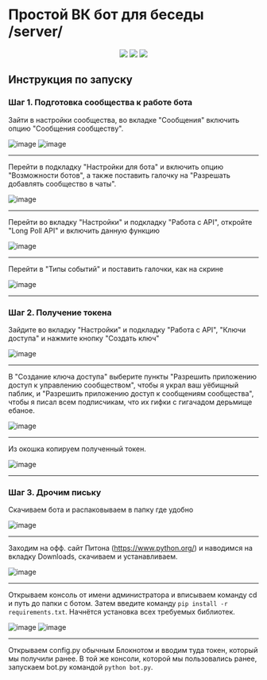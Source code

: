 # Простой ВК бот для беседы /server/

<p align="center">
  <img src="https://img.shields.io/badge/version-0.2-green">
  <img src="https://img.shields.io/badge/for-VK-blue">
  <img src="https://img.shields.io/badge/python-3.11%2B-yellow">
</p>
  
## Инструкция по запуску
### Шаг 1. Подготовка сообщества к работе бота
Зайти в настройки сообщества, во вкладке "Сообщения" включить опцию "Сообщения сообществу".

![image](https://user-images.githubusercontent.com/63950114/207946750-9d76be00-5686-4517-ab5c-4faf5b986dec.png)
![image](https://user-images.githubusercontent.com/63950114/207947497-dabb401e-5f8e-44bf-80ce-612a26af0c89.png)
____
Перейти в подкладку "Настройки для бота" и включить опцию "Возможности ботов", а также поставить галочку на "Разрешать добавлять сообщество в чаты".

![image](https://user-images.githubusercontent.com/63950114/207947896-32ac52b7-bd86-4c68-a22d-7fdd7a4a509d.png)
____
Перейти во вкладку "Настройки" и подкладку "Работа с API", откройте "Long Poll API" и включить данную функцию

![image](https://user-images.githubusercontent.com/63950114/207948967-2cd817b1-bc77-4268-ac0d-a559f5450e8f.png)
____
Перейти в "Типы событий" и поставить галочки, как на скрине

![image](https://user-images.githubusercontent.com/63950114/207948591-a7b346c4-ffc8-4a9b-9cb7-d29802d8b3d7.png)
____
### Шаг 2. Получение токена
Зайдите во вкладку "Настройки" и подкладку "Работа c API", "Ключи доступа" и нажмите кнопку "Создать ключ"

![image](https://user-images.githubusercontent.com/63950114/207949676-5cd1d957-0a64-472d-a128-60b609f810d2.png)
____
В "Создание ключа доступа" выберите пункты "Разрешить приложению доступ к управлению сообществом", чтобы я украл ваш уёбищный паблик, и "Разрешить приложению доступ к сообщениям сообщества", чтобы я писал всем подписчикам, что их гифки с гигачадом дерьмище ебаное.

![image](https://user-images.githubusercontent.com/63950114/207950078-18247bb2-2987-46bc-9b1a-a4eda5b42aa0.png)
____
Из окошка копируем полученный токен.

![image](https://user-images.githubusercontent.com/63950114/207950467-241a77d6-4a8e-417e-b194-bf016f9bb1f5.png)
____
### Шаг 3. Дрочим письку
Скачиваем бота и распаковываем в папку где удобно

![image](https://user-images.githubusercontent.com/63950114/211202817-5613fdd5-83b6-4ab7-8ae2-1ec0cebaade3.png)
____
Заходим на офф. сайт Питона (https://www.python.org/) и наводимся на вкладку Downloads, скачиваем и устанавливаем.

![image](https://user-images.githubusercontent.com/63950114/211203356-5f6606cc-f665-4114-b38f-a902205720bc.png)
____
Открываем консоль от имени администратора и вписываем команду cd и путь до папки с ботом. Затем введите команду `pip install -r requirements.txt`. Начнётся установка всех требуемых библиотек.

![image](https://user-images.githubusercontent.com/63950114/211203444-7b2a1ea7-c3da-45b4-8498-c24d7c5d3091.png)
![image](https://user-images.githubusercontent.com/63950114/211203768-daa0e994-951a-41fa-8ebc-b23f39dc98cd.png)
____
Открываем config.py обычным Блокнотом и вводим туда токен, который мы получили ранее. В той же консоли, которой мы пользовались ранее, запускаем bot.py командой `python bot.py`.
